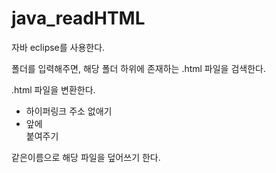 # java_readHTML
 
자바 eclipse를 사용한다.

폴더를 입력해주면, 해당 폴더 하위에 존재하는 .html 파일을 검색한다.

.html 파일을 변환한다.
 - 하이퍼링크 주소 없애기
 - <div> 앞에 <br> 붙여주기
 
 같은이름으로 해당 파일을 덮어쓰기 한다.

